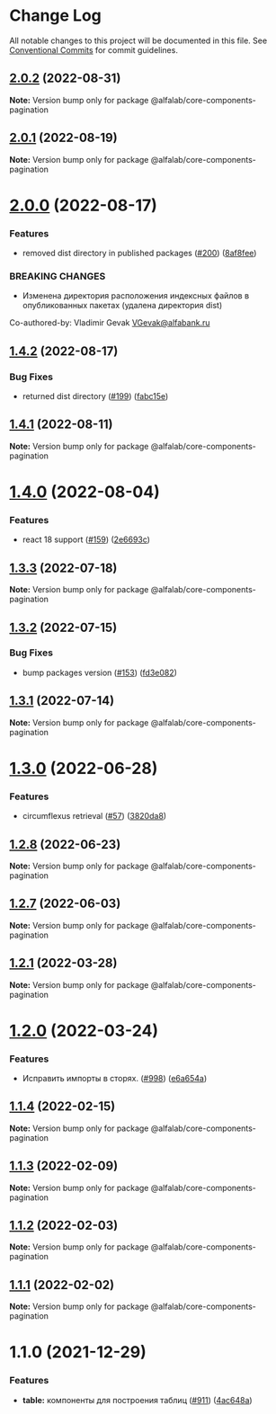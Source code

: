 # Change Log

All notable changes to this project will be documented in this file.
See [Conventional Commits](https://conventionalcommits.org) for commit guidelines.

## [2.0.2](https://github.com/core-ds/core-components/compare/@alfalab/core-components-pagination@2.0.1...@alfalab/core-components-pagination@2.0.2) (2022-08-31)

**Note:** Version bump only for package @alfalab/core-components-pagination





## [2.0.1](https://github.com/core-ds/core-components/compare/@alfalab/core-components-pagination@2.0.0...@alfalab/core-components-pagination@2.0.1) (2022-08-19)

**Note:** Version bump only for package @alfalab/core-components-pagination





# [2.0.0](https://github.com/core-ds/core-components/compare/@alfalab/core-components-pagination@1.4.2...@alfalab/core-components-pagination@2.0.0) (2022-08-17)


### Features

* removed dist directory in published packages ([#200](https://github.com/core-ds/core-components/issues/200)) ([8af8fee](https://github.com/core-ds/core-components/commit/8af8fee53ca0bd19fa2d1ca1422e0df23096e2c8))


### BREAKING CHANGES

* Изменена директория расположения индексных файлов в опубликованных пакетах (удалена
директория dist)

Co-authored-by: Vladimir Gevak <VGevak@alfabank.ru>





## [1.4.2](https://github.com/core-ds/core-components/compare/@alfalab/core-components-pagination@1.4.1...@alfalab/core-components-pagination@1.4.2) (2022-08-17)


### Bug Fixes

* returned dist directory ([#199](https://github.com/core-ds/core-components/issues/199)) ([fabc15e](https://github.com/core-ds/core-components/commit/fabc15effa1457ca65ec7238206f1b1fc2a2a613))





## [1.4.1](https://github.com/core-ds/core-components/compare/@alfalab/core-components-pagination@1.4.0...@alfalab/core-components-pagination@1.4.1) (2022-08-11)

**Note:** Version bump only for package @alfalab/core-components-pagination





# [1.4.0](https://github.com/core-ds/core-components/compare/@alfalab/core-components-pagination@1.3.3...@alfalab/core-components-pagination@1.4.0) (2022-08-04)


### Features

* react 18 support ([#159](https://github.com/core-ds/core-components/issues/159)) ([2e6693c](https://github.com/core-ds/core-components/commit/2e6693c62f534e333aadb7d3fff4ffd78ac84c63))





## [1.3.3](https://github.com/core-ds/core-components/compare/@alfalab/core-components-pagination@1.3.2...@alfalab/core-components-pagination@1.3.3) (2022-07-18)

**Note:** Version bump only for package @alfalab/core-components-pagination





## [1.3.2](https://github.com/core-ds/core-components/compare/@alfalab/core-components-pagination@1.3.1...@alfalab/core-components-pagination@1.3.2) (2022-07-15)


### Bug Fixes

* bump packages version ([#153](https://github.com/core-ds/core-components/issues/153)) ([fd3e082](https://github.com/core-ds/core-components/commit/fd3e08205672129cdce04e1000c673f2cd9c10da))





## [1.3.1](https://github.com/core-ds/core-components/compare/@alfalab/core-components-pagination@1.3.0...@alfalab/core-components-pagination@1.3.1) (2022-07-14)

**Note:** Version bump only for package @alfalab/core-components-pagination





# [1.3.0](https://github.com/core-ds/core-components/compare/@alfalab/core-components-pagination@1.2.8...@alfalab/core-components-pagination@1.3.0) (2022-06-28)


### Features

* circumflexus retrieval ([#57](https://github.com/core-ds/core-components/issues/57)) ([3820da8](https://github.com/core-ds/core-components/commit/3820da818bcdcbee6904c648b3e29c3c828fe202))





## [1.2.8](https://github.com/core-ds/core-components/compare/@alfalab/core-components-pagination@1.2.7...@alfalab/core-components-pagination@1.2.8) (2022-06-23)

**Note:** Version bump only for package @alfalab/core-components-pagination





## [1.2.7](https://github.com/core-ds/core-components/compare/@alfalab/core-components-pagination@1.2.6...@alfalab/core-components-pagination@1.2.7) (2022-06-03)

**Note:** Version bump only for package @alfalab/core-components-pagination





## [1.2.1](https://github.com/core-ds/core-components/compare/@alfalab/core-components-pagination@1.2.0...@alfalab/core-components-pagination@1.2.1) (2022-03-28)

**Note:** Version bump only for package @alfalab/core-components-pagination





# [1.2.0](https://github.com/core-ds/core-components/compare/@alfalab/core-components-pagination@1.1.4...@alfalab/core-components-pagination@1.2.0) (2022-03-24)


### Features

* Исправить импорты в сторях. ([#998](https://github.com/core-ds/core-components/issues/998)) ([e6a654a](https://github.com/core-ds/core-components/commit/e6a654a0599451c7d149484cb61d8067eed083b7))





## [1.1.4](https://github.com/core-ds/core-components/compare/@alfalab/core-components-pagination@1.1.3...@alfalab/core-components-pagination@1.1.4) (2022-02-15)

**Note:** Version bump only for package @alfalab/core-components-pagination





## [1.1.3](https://github.com/core-ds/core-components/compare/@alfalab/core-components-pagination@1.1.2...@alfalab/core-components-pagination@1.1.3) (2022-02-09)

**Note:** Version bump only for package @alfalab/core-components-pagination





## [1.1.2](https://github.com/core-ds/core-components/compare/@alfalab/core-components-pagination@1.1.1...@alfalab/core-components-pagination@1.1.2) (2022-02-03)

**Note:** Version bump only for package @alfalab/core-components-pagination





## [1.1.1](https://github.com/core-ds/core-components/compare/@alfalab/core-components-pagination@1.1.0...@alfalab/core-components-pagination@1.1.1) (2022-02-02)

**Note:** Version bump only for package @alfalab/core-components-pagination





# 1.1.0 (2021-12-29)


### Features


* **table:** компоненты для построения таблиц  ([#911](https://github.com/core-ds/core-components/issues/911)) ([4ac648a](https://github.com/core-ds/core-components/commit/4ac648abd4de08bf68babc2f122f432d5b14080e))
